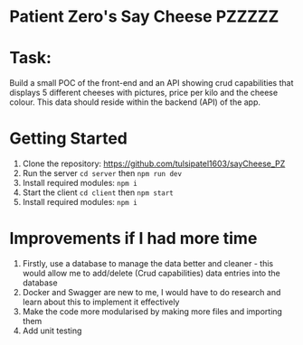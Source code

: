 # Patient Zero's Say Cheese PZZZZZ

# Task:

Build a small POC of the front-end and an API showing crud capabilities that displays 5 different cheeses with pictures, price per kilo and the cheese colour. This data should reside within the backend (API) of the app.

# Getting Started

1. Clone the repository: https://github.com/tulsipatel1603/sayCheese_PZ
2. Run the server `cd server` then `npm run dev`
3. Install required modules: `npm i`
4. Start the client `cd client` then `npm start`
5. Install required modules: `npm i`

# Improvements if I had more time

1. Firstly, use a database to manage the data better and cleaner - this would allow me to add/delete (Crud capabilities) data entries into the database
2. Docker and Swagger are new to me, I would have to do research and learn about this to implement it effectively
3. Make the code more modularised by making more files and importing them
4. Add unit testing 



